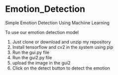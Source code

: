 # Emotion_Detection
Simple Emotion Detection Using Machiine Learning

To use our emotion detection model
1. Just clone or download and unzip my repository
2. Install tensorflow and cv2 in the system using pip
3. Run the gui.py file
4. Run the gui2.py file
5. upload the image in the gui2
6. Click on the detect button to detect the emotion
